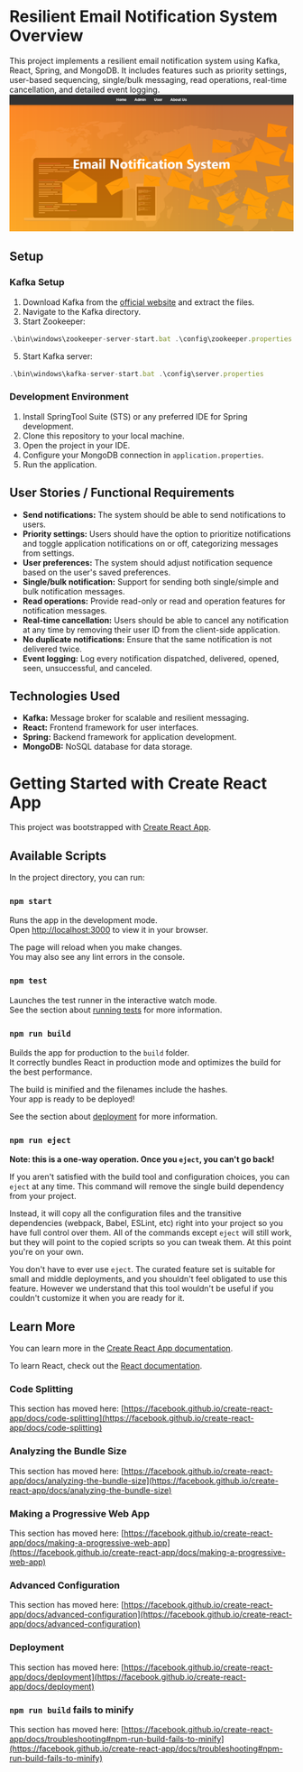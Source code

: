 # Resilient Email Notification System Overview

This project implements a resilient email notification system using Kafka, React, Spring, and MongoDB. It includes features such as priority settings, user-based sequencing, single/bulk messaging, read operations, real-time cancellation, and detailed event logging.
![Main Page](https://github.com/kushalac/Resilent-Email-Notification-System/blob/master/images/Main-page.png?raw=true)


## Setup

### Kafka Setup

1. Download Kafka from the [official website](https://kafka.apache.org/downloads) and extract the files.
2. Navigate to the Kafka directory.
3. Start Zookeeper:
```javascript
.\bin\windows\zookeeper-server-start.bat .\config\zookeeper.properties
```
5. Start Kafka server:
```javascript
.\bin\windows\kafka-server-start.bat .\config\server.properties
```

### Development Environment
1. Install SpringTool Suite (STS) or any preferred IDE for Spring development.
2. Clone this repository to your local machine.
3. Open the project in your IDE.
4. Configure your MongoDB connection in `application.properties`.
5. Run the application.

## User Stories / Functional Requirements

- **Send notifications:** The system should be able to send notifications to users.
- **Priority settings:** Users should have the option to prioritize notifications and toggle application notifications on or off, categorizing messages from settings.
- **User preferences:** The system should adjust notification sequence based on the user's saved preferences.
- **Single/bulk notification:** Support for sending both single/simple and bulk notification messages.
- **Read operations:** Provide read-only or read and operation features for notification messages.
- **Real-time cancellation:** Users should be able to cancel any notification at any time by removing their user ID from the client-side application.
- **No duplicate notifications:** Ensure that the same notification is not delivered twice.
- **Event logging:** Log every notification dispatched, delivered, opened, seen, unsuccessful, and canceled.

## Technologies Used

- **Kafka:** Message broker for scalable and resilient messaging.
- **React:** Frontend framework for user interfaces.
- **Spring:** Backend framework for application development.
- **MongoDB:** NoSQL database for data storage.

# Getting Started with Create React App

This project was bootstrapped with [Create React App](https://github.com/facebook/create-react-app).

## Available Scripts

In the project directory, you can run:

### `npm start`

Runs the app in the development mode.\
Open [http://localhost:3000](http://localhost:3000) to view it in your browser.

The page will reload when you make changes.\
You may also see any lint errors in the console.

### `npm test`

Launches the test runner in the interactive watch mode.\
See the section about [running tests](https://facebook.github.io/create-react-app/docs/running-tests) for more information.

### `npm run build`

Builds the app for production to the `build` folder.\
It correctly bundles React in production mode and optimizes the build for the best performance.

The build is minified and the filenames include the hashes.\
Your app is ready to be deployed!

See the section about [deployment](https://facebook.github.io/create-react-app/docs/deployment) for more information.

### `npm run eject`

**Note: this is a one-way operation. Once you `eject`, you can't go back!**

If you aren't satisfied with the build tool and configuration choices, you can `eject` at any time. This command will remove the single build dependency from your project.

Instead, it will copy all the configuration files and the transitive dependencies (webpack, Babel, ESLint, etc) right into your project so you have full control over them. All of the commands except `eject` will still work, but they will point to the copied scripts so you can tweak them. At this point you're on your own.

You don't have to ever use `eject`. The curated feature set is suitable for small and middle deployments, and you shouldn't feel obligated to use this feature. However we understand that this tool wouldn't be useful if you couldn't customize it when you are ready for it.

## Learn More

You can learn more in the [Create React App documentation](https://facebook.github.io/create-react-app/docs/getting-started).

To learn React, check out the [React documentation](https://reactjs.org/).

### Code Splitting

This section has moved here: [https://facebook.github.io/create-react-app/docs/code-splitting](https://facebook.github.io/create-react-app/docs/code-splitting)

### Analyzing the Bundle Size

This section has moved here: [https://facebook.github.io/create-react-app/docs/analyzing-the-bundle-size](https://facebook.github.io/create-react-app/docs/analyzing-the-bundle-size)

### Making a Progressive Web App

This section has moved here: [https://facebook.github.io/create-react-app/docs/making-a-progressive-web-app](https://facebook.github.io/create-react-app/docs/making-a-progressive-web-app)

### Advanced Configuration

This section has moved here: [https://facebook.github.io/create-react-app/docs/advanced-configuration](https://facebook.github.io/create-react-app/docs/advanced-configuration)

### Deployment

This section has moved here: [https://facebook.github.io/create-react-app/docs/deployment](https://facebook.github.io/create-react-app/docs/deployment)

### `npm run build` fails to minify

This section has moved here: [https://facebook.github.io/create-react-app/docs/troubleshooting#npm-run-build-fails-to-minify](https://facebook.github.io/create-react-app/docs/troubleshooting#npm-run-build-fails-to-minify)
